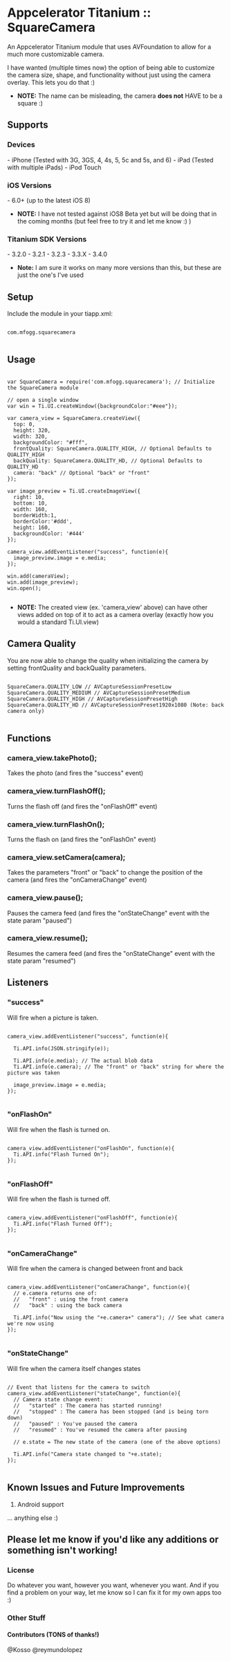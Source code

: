 Appcelerator Titanium :: SquareCamera
=============

An Appcelerator Titanium module that uses AVFoundation to allow for a much more customizable camera.

I have wanted (multiple times now) the option of being able to customize the camera size, shape, and functionality without just using the camera overlay. This lets you do that :)

* __NOTE:__ The name can be misleading, the camera __does not__ HAVE to be a square :)

<h2>Supports</h2>

<h3>Devices</h3>
  - iPhone (Tested with 3G, 3GS, 4, 4s, 5, 5c and 5s, and 6)
  - iPad (Tested with multiple iPads)
  - iPod Touch

<h3>iOS Versions</h3>
  - 6.0+ (up to the latest iOS 8)

  * __NOTE:__ I have not tested against iOS8 Beta yet but will be doing that in the coming months (but feel free to try it and let me know :) ) 

<h3>Titanium SDK Versions</h3>
  - 3.2.0
  - 3.2.1
  - 3.2.3
  - 3.3.X
  - 3.4.0

  * __Note:__ I am sure it works on many more versions than this, but these are just the one's I've used

<h2>Setup</h2>

Include the module in your tiapp.xml:

<pre><code>
com.mfogg.squarecamera

</code></pre>

<h2>Usage</h2>

<pre><code>
var SquareCamera = require('com.mfogg.squarecamera'); // Initialize the SquareCamera module

// open a single window
var win = Ti.UI.createWindow({backgroundColor:"#eee"});

var camera_view = SquareCamera.createView({
  top: 0,
  height: 320,
  width: 320,
  backgroundColor: "#fff",
  frontQuality: SquareCamera.QUALITY_HIGH, // Optional Defaults to QUALITY_HIGH
  backQuality: SquareCamera.QUALITY_HD, // Optional Defaults to QUALITY_HD
  camera: "back" // Optional "back" or "front"
});

var image_preview = Ti.UI.createImageView({
  right: 10,
  bottom: 10,
  width: 160,
  borderWidth:1,
  borderColor:'#ddd',
  height: 160,
  backgroundColor: '#444'
});

camera_view.addEventListener("success", function(e){
  image_preview.image = e.media;
});

win.add(cameraView);
win.add(image_preview);
win.open();

</code></pre>
* __NOTE:__ The created view (ex. 'camera_view' above) can have other views added on top of it to act as a camera overlay (exactly how you would a standard Ti.UI.view)

<h2>Camera Quality</h2>

You are now able to change the quality when initializing the camera by setting frontQuality and backQuality parameters.

<pre><code>
SquareCamera.QUALITY_LOW // AVCaptureSessionPresetLow
SquareCamera.QUALITY_MEDIUM // AVCaptureSessionPresetMedium
SquareCamera.QUALITY_HIGH // AVCaptureSessionPresetHigh
SquareCamera.QUALITY_HD // AVCaptureSessionPreset1920x1080 (Note: back camera only)

</code></pre>

<h2>Functions</h2>

<h3>camera_view.takePhoto();</h3>

Takes the photo (and fires the "success" event)

<h3>camera_view.turnFlashOff();</h3>

Turns the flash off (and fires the "onFlashOff" event)

<h3>camera_view.turnFlashOn();</h3>

Turns the flash on (and fires the "onFlashOn" event)

<h3>camera_view.setCamera(camera);</h3>

Takes the parameters "front" or "back" to change the position of the camera (and fires the "onCameraChange" event)

<h3>camera_view.pause();</h3>

Pauses the camera feed (and fires the "onStateChange" event with the state param "paused")

<h3>camera_view.resume();</h3>

Resumes the camera feed (and fires the "onStateChange" event with the state param "resumed")

<h2>Listeners</h2>

<h3>"success"</h3>

Will fire when a picture is taken.

<pre><code>
camera_view.addEventListener("success", function(e){

  Ti.API.info(JSON.stringify(e));

  Ti.API.info(e.media); // The actual blob data
  Ti.API.info(e.camera); // The "front" or "back" string for where the picture was taken

  image_preview.image = e.media;
});

</code></pre>

<h3>"onFlashOn"</h3>

Will fire when the flash is turned on.

<pre><code>
camera_view.addEventListener("onFlashOn", function(e){
  Ti.API.info("Flash Turned On");
});

</code></pre>

<h3>"onFlashOff"</h3>

Will fire when the flash is turned off.

<pre><code>
camera_view.addEventListener("onFlashOff", function(e){
  Ti.API.info("Flash Turned Off");
});

</code></pre>

<h3>"onCameraChange"</h3>

Will fire when the camera is changed between front and back

<pre><code>
camera_view.addEventListener("onCameraChange", function(e){
  // e.camera returns one of:
  //   "front" : using the front camera
  //   "back" : using the back camera
  
  Ti.API.info("Now using the "+e.camera+" camera"); // See what camera we're now using
});

</code></pre>

<h3>"onStateChange"</h3>

Will fire when the camera itself changes states

<pre><code>
// Event that listens for the camera to switch
camera_view.addEventListener("stateChange", function(e){
  // Camera state change event:
  //   "started" : The camera has started running!
  //   "stopped" : The camera has been stopped (and is being torn down)
  //   "paused" : You've paused the camera
  //   "resumed" : You've resumed the camera after pausing
  
  // e.state = The new state of the camera (one of the above options)
  
  Ti.API.info("Camera state changed to "+e.state);
});

</code></pre>

<h2>Known Issues and Future Improvements</h2>

1. Android support

... anything else :)

<h2>Please let me know if you'd like any additions or something isn't working!</h2>

<h3>License</h3>
Do whatever you want, however you want, whenever you want. And if you find a problem on your way, let me know so I can fix it for my own apps too :)

<h3>Other Stuff</h3>

<h4>Contributors (TONS of thanks!)</h4>
@Kosso
@reymundolopez
